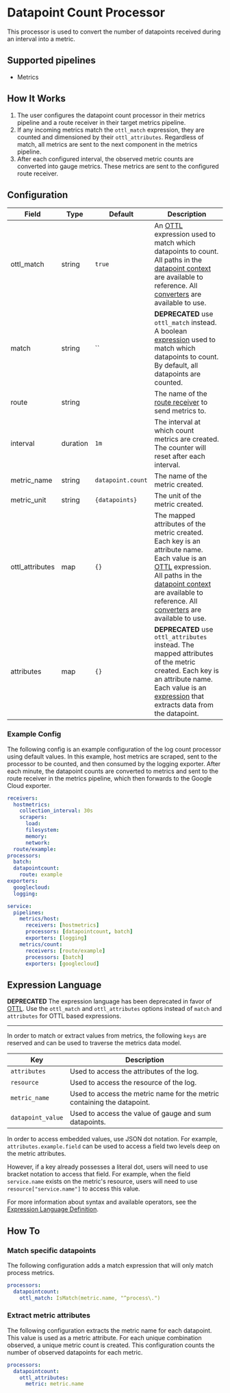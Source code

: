 # Datapoint Count Processor

This processor is used to convert the number of datapoints received during an interval into a metric.

## Supported pipelines

- Metrics

## How It Works

1. The user configures the datapoint count processor in their metrics pipeline and a route receiver in their target metrics pipeline.
2. If any incoming metrics match the `ottl_match` expression, they are counted and dimensioned by their `ottl_attributes`. Regardless of match, all metrics are sent to the next component in the metrics pipeline.
3. After each configured interval, the observed metric counts are converted into gauge metrics. These metrics are sent to the configured route receiver.

## Configuration

| Field           | Type     | Default           | Description                                                                                                                                                                                                                                                               |
| --------------- | -------- | ----------------- | ------------------------------------------------------------------------------------------------------------------------------------------------------------------------------------------------------------------------------------------------------------------------- |
| ottl_match      | string   | `true`            | An [OTTL] expression used to match which datapoints to count. All paths in the [datapoint context] are available to reference. All [converters] are available to use.                                                                                                     |
| match           | string   | ``                | **DEPRECATED** use `ottl_match` instead. A boolean [expression](https://github.com/antonmedv/expr/blob/master/docs/Language-Definition.md) used to match which datapoints to count. By default, all datapoints are counted.                                               |
| route           | string   | ` `               | The name of the [route receiver](../../receiver/routereceiver/README.md) to send metrics to.                                                                                                                                                                              |
| interval        | duration | `1m`              | The interval at which count metrics are created. The counter will reset after each interval.                                                                                                                                                                              |
| metric_name     | string   | `datapoint.count` | The name of the metric created.                                                                                                                                                                                                                                           |
| metric_unit     | string   | `{datapoints}`    | The unit of the metric created.                                                                                                                                                                                                                                           |
| ottl_attributes | map      | `{}`              | The mapped attributes of the metric created. Each key is an attribute name. Each value is an [OTTL] expression. All paths in the [datapoint context] are available to reference. All [converters] are available to use.                                                   |
| attributes      | map      | `{}`              | **DEPRECATED** use `ottl_attributes` instead. The mapped attributes of the metric created. Each key is an attribute name. Each value is an [expression](https://github.com/antonmedv/expr/blob/master/docs/Language-Definition.md) that extracts data from the datapoint. |

[OTTL]: https://github.com/open-telemetry/opentelemetry-collector-contrib/tree/v0.130.0/pkg/ottl#readme
[converters]: https://github.com/open-telemetry/opentelemetry-collector-contrib/blob/v0.130.0/pkg/ottl/ottlfuncs/README.md#converters
[datapoint context]: https://github.com/open-telemetry/opentelemetry-collector-contrib/blob/v0.130.0/pkg/ottl/contexts/ottldatapoint/README.md

### Example Config

The following config is an example configuration of the log count processor using default values. In this example, host metrics are scraped, sent to the processor to be counted, and then consumed by the logging exporter. After each minute, the datapoint counts are converted to metrics and sent to the route receiver in the metrics pipeline, which then forwards to the Google Cloud exporter.

```yaml
receivers:
  hostmetrics:
    collection_interval: 30s
    scrapers:
      load:
      filesystem:
      memory:
      network:
  route/example:
processors:
  batch:
  datapointcount:
    route: example
exporters:
  googlecloud:
  logging:

service:
  pipelines:
    metrics/host:
      receivers: [hostmetrics]
      processors: [datapointcount, batch]
      exporters: [logging]
    metrics/count:
      receivers: [route/example]
      processors: [batch]
      exporters: [googlecloud]
```

## Expression Language

**DEPRECATED**
The expression language has been deprecated in favor of [OTTL]. Use the `ottl_match` and `ottl_attributes` options instead of `match` and `attributes` for OTTL based expressions.

---

In order to match or extract values from metrics, the following `keys` are reserved and can be used to traverse the metrics data model.

| Key               | Description                                                             |
| ----------------- | ----------------------------------------------------------------------- |
| `attributes`      | Used to access the attributes of the log.                               |
| `resource`        | Used to access the resource of the log.                                 |
| `metric_name`     | Used to access the metric name for the metric containing the datapoint. |
| `datapoint_value` | Used to access the value of gauge and sum datapoints.                   |

In order to access embedded values, use JSON dot notation. For example, `attributes.example.field` can be used to access a field two levels deep on the metric attributes.

However, if a key already possesses a literal dot, users will need to use bracket notation to access that field. For example, when the field `service.name` exists on the metric's resource, users will need to use `resource["service.name"]` to access this value.

For more information about syntax and available operators, see the [Expression Language Definition](https://github.com/antonmedv/expr/blob/master/docs/Language-Definition.md).

## How To

### Match specific datapoints

The following configuration adds a match expression that will only match process metrics.

```yaml
processors:
  datapointcount:
    ottl_match: IsMatch(metric.name, "^process\.")
```

### Extract metric attributes

The following configuration extracts the metric name for each datapoint. This value is used as a metric attribute. For each unique combination observed, a unique metric count is created. This configuration counts the number of observed datapoints for each metric.

```yaml
processors:
  datapointcount:
    ottl_attributes:
      metric: metric.name
```
